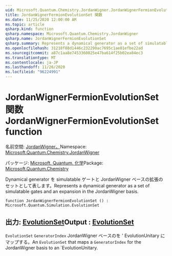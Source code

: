 ```yaml
---
uid: Microsoft.Quantum.Chemistry.JordanWigner.JordanWignerFermionEvolutionSet
title: JordanWignerFermionEvolutionSet 関数
ms.date: 11/25/2020 12:00:00 AM
ms.topic: article
qsharp.kind: function
qsharp.namespace: Microsoft.Quantum.Chemistry.JordanWigner
qsharp.name: JordanWignerFermionEvolutionSet
qsharp.summary: Represents a dynamical generator as a set of simulatable gates and an expansion in the JordanWigner basis.
ms.openlocfilehash: 31218f88d1446c232290ac7695c1ae01efbe22ad
ms.sourcegitcommit: a87c1aa8e7453360025e47ba614f25b02ea84ec3
ms.translationtype: MT
ms.contentlocale: ja-JP
ms.lasthandoff: 11/26/2020
ms.locfileid: "96224991"
---
```

# <a name="jordanwignerfermionevolutionset-function"></a><span data-ttu-id="eba9e-102">JordanWignerFermionEvolutionSet 関数</span><span class="sxs-lookup"><span data-stu-id="eba9e-102">JordanWignerFermionEvolutionSet function</span></span>

<span data-ttu-id="eba9e-103">名前空間: [JordanWigner。](xref:Microsoft.Quantum.Chemistry.JordanWigner)</span><span class="sxs-lookup"><span data-stu-id="eba9e-103">Namespace: [Microsoft.Quantum.Chemistry.JordanWigner](xref:Microsoft.Quantum.Chemistry.JordanWigner)</span></span>

<span data-ttu-id="eba9e-104">パッケージ: [Microsoft. Quantum. 化学](https://nuget.org/packages/Microsoft.Quantum.Chemistry)</span><span class="sxs-lookup"><span data-stu-id="eba9e-104">Package: [Microsoft.Quantum.Chemistry](https://nuget.org/packages/Microsoft.Quantum.Chemistry)</span></span>


<span data-ttu-id="eba9e-105">Dynamical generator を simulatable ゲートと JordanWigner ベースの拡張のセットとして表します。</span><span class="sxs-lookup"><span data-stu-id="eba9e-105">Represents a dynamical generator as a set of simulatable gates and an expansion in the JordanWigner basis.</span></span>

```qsharp
function JordanWignerFermionEvolutionSet () : Microsoft.Quantum.Simulation.EvolutionSet
```


## <a name="output--evolutionset"></a><span data-ttu-id="eba9e-106">出力: [EvolutionSet](xref:Microsoft.Quantum.Simulation.EvolutionSet)</span><span class="sxs-lookup"><span data-stu-id="eba9e-106">Output : [EvolutionSet](xref:Microsoft.Quantum.Simulation.EvolutionSet)</span></span>

<span data-ttu-id="eba9e-107">`EvolutionSet` `GeneratorIndex` JordanWigner ベースのを ' EvolutionUnitary にマップする。</span><span class="sxs-lookup"><span data-stu-id="eba9e-107">An `EvolutionSet` that maps a `GeneratorIndex` for the JordanWigner basis to an \`EvolutionUnitary.</span></span>
